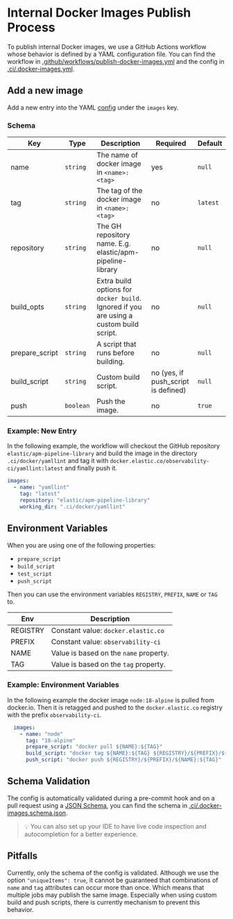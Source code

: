 # Internal Docker Images Publish Process

To publish internal Docker images, we use a GitHub Actions workflow whose behavior is defined by a YAML configuration
file. You can find the workflow in [.github/workflows/publish-docker-images.yml](../.github/workflows/publish-docker-images.yml)
and the config in [.ci/.docker-images.yml](../.ci/.docker-images.yml).

## Add a new image

Add a new entry into the YAML [config](../.ci/.docker-images.yml) under the `images` key.

### Schema

| Key            | Type      | Description                                                                             | Required                            | Default  |
|----------------|-----------|-----------------------------------------------------------------------------------------|-------------------------------------|----------|
| name           | `string`  | The name of docker image in `<name>:<tag>`                                              | yes                                 | `null`   |
| tag            | `string`  | The tag of the docker image in `<name>:<tag>`                                           | no                                  | `latest` |
| repository     | `string`  | The GH repository name. E.g. elastic/apm-pipeline-library                               | no                                  | `null`   |
| build_opts     | `string`  | Extra build options for `docker build`. Ignored if you are using a custom build script. | no                                  | `null`   |
| prepare_script | `string`  | A script that runs before building.                                                     | no                                  | `null`   |
| build_script   | `string`  | Custom build script.                                                                    | no (yes, if push_script is defined) | `null`   |
| push           | `boolean` | Push the image.                                                                         | no                                  | `true`   |

### Example: New Entry

In the following example, the workflow will checkout the GitHub repository `elastic/apm-pipeline-library` and build the
image in the directory `.ci/docker/yamllint` and tag it with `docker.elastic.co/observability-ci/yamllint:latest`
and finally push it.

```yaml
images:
  - name: "yamllint"
    tag: "latest"
    repository: "elastic/apm-pipeline-library"
    working_dir: ".ci/docker/yamllint"
```

## Environment Variables

When you are using one of the following properties:
- `prepare_script`
- `build_script`
- `test_script`
- `push_script`

Then you can use the environment variables `REGISTRY`, `PREFIX`, `NAME` or `TAG` to.

| Env      | Description                            |
|----------|----------------------------------------|
| REGISTRY | Constant value: `docker.elastic.co`    |
| PREFIX   | Constant value: `observability-ci`     |
| NAME     | Value is based on the `name` property. |
| TAG      | Value is based on the `tag` property.  |

### Example: Environment Variables

In the following example the docker image `node:18-alpine` is pulled from docker.io.
Then it is retagged and pushed to the `docker.elastic.co` registry with the prefix `observability-ci`.

```yaml
  images:
    - name: "node"
      tag: "18-alpine"
      prepare_script: "docker pull ${NAME}:${TAG}"
      build_script: "docker tag ${NAME}:${TAG} ${REGISTRY}/${PREFIX}/${NAME}:${TAG}"
      push_script: "docker push ${REGISTRY}/${PREFIX}/${NAME}:${TAG}"
```

## Schema Validation

The config is automatically validated during a pre-commit hook and on a pull request
using a [JSON Schema](https://json-schema.org/), you can find the schema in
[.ci/.docker-images.schema.json](../.ci/.docker-images.schema.json).

> 💡 You can also set up your IDE to have live code inspection and autocompletion for a better experience.

## Pitfalls

Currently, only the schema of the config is validated. Although we use the option `"uniqueItems": true`, it cannot be
guaranteed that combinations of `name` and `tag` attributes can occur more than once.
Which means that multiple jobs may publish the same image. Especially when using custom build and push scripts,
there is currently mechanism to prevent this behavior.

